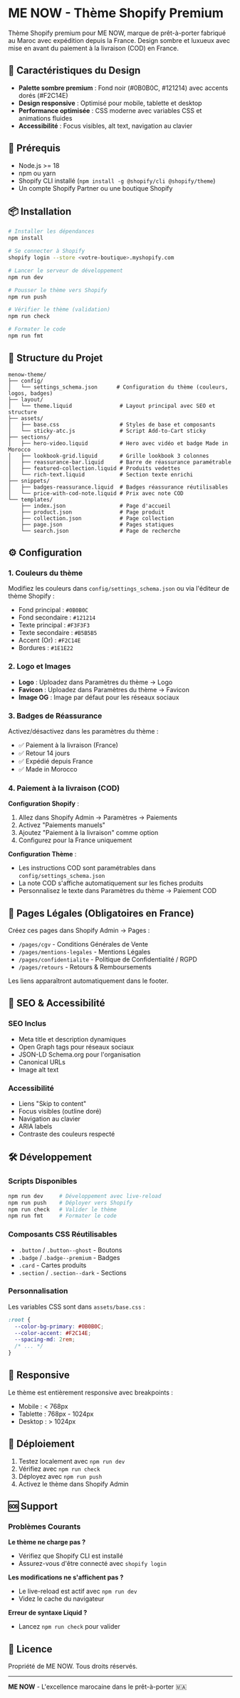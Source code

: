 # ME NOW - Thème Shopify Premium

Thème Shopify premium pour ME NOW, marque de prêt-à-porter fabriqué au Maroc avec expédition depuis la France. Design sombre et luxueux avec mise en avant du paiement à la livraison (COD) en France.

## 🎨 Caractéristiques du Design

- **Palette sombre premium** : Fond noir (#0B0B0C, #121214) avec accents dorés (#F2C14E)
- **Design responsive** : Optimisé pour mobile, tablette et desktop
- **Performance optimisée** : CSS moderne avec variables CSS et animations fluides
- **Accessibilité** : Focus visibles, alt text, navigation au clavier

## 🚀 Prérequis

- Node.js >= 18
- npm ou yarn
- Shopify CLI installé (`npm install -g @shopify/cli @shopify/theme`)
- Un compte Shopify Partner ou une boutique Shopify

## 📦 Installation

```bash
# Installer les dépendances
npm install

# Se connecter à Shopify
shopify login --store <votre-boutique>.myshopify.com

# Lancer le serveur de développement
npm run dev

# Pousser le thème vers Shopify
npm run push

# Vérifier le thème (validation)
npm run check

# Formater le code
npm run fmt
```

## 📁 Structure du Projet

```
menow-theme/
├── config/
│   └── settings_schema.json      # Configuration du thème (couleurs, logos, badges)
├── layout/
│   └── theme.liquid               # Layout principal avec SEO et structure
├── assets/
│   ├── base.css                   # Styles de base et composants
│   └── sticky-atc.js              # Script Add-to-Cart sticky
├── sections/
│   ├── hero-video.liquid          # Hero avec vidéo et badge Made in Morocco
│   ├── lookbook-grid.liquid       # Grille lookbook 3 colonnes
│   ├── reassurance-bar.liquid     # Barre de réassurance paramétrable
│   ├── featured-collection.liquid # Produits vedettes
│   └── rich-text.liquid           # Section texte enrichi
├── snippets/
│   ├── badges-reassurance.liquid  # Badges réassurance réutilisables
│   └── price-with-cod-note.liquid # Prix avec note COD
└── templates/
    ├── index.json                 # Page d'accueil
    ├── product.json               # Page produit
    ├── collection.json            # Page collection
    ├── page.json                  # Pages statiques
    └── search.json                # Page de recherche
```

## ⚙️ Configuration

### 1. Couleurs du thème

Modifiez les couleurs dans `config/settings_schema.json` ou via l'éditeur de thème Shopify :

- Fond principal : `#0B0B0C`
- Fond secondaire : `#121214`
- Texte principal : `#F3F3F3`
- Texte secondaire : `#B5B5B5`
- Accent (Or) : `#F2C14E`
- Bordures : `#1E1E22`

### 2. Logo et Images

- **Logo** : Uploadez dans Paramètres du thème → Logo
- **Favicon** : Uploadez dans Paramètres du thème → Favicon
- **Image OG** : Image par défaut pour les réseaux sociaux

### 3. Badges de Réassurance

Activez/désactivez dans les paramètres du thème :

- ✅ Paiement à la livraison (France)
- ✅ Retour 14 jours
- ✅ Expédié depuis France
- ✅ Made in Morocco

### 4. Paiement à la livraison (COD)

**Configuration Shopify** :

1. Allez dans Shopify Admin → Paramètres → Paiements
2. Activez "Paiements manuels"
3. Ajoutez "Paiement à la livraison" comme option
4. Configurez pour la France uniquement

**Configuration Thème** :

- Les instructions COD sont paramétrables dans `config/settings_schema.json`
- La note COD s'affiche automatiquement sur les fiches produits
- Personnalisez le texte dans Paramètres du thème → Paiement COD

## 📄 Pages Légales (Obligatoires en France)

Créez ces pages dans Shopify Admin → Pages :

- `/pages/cgv` - Conditions Générales de Vente
- `/pages/mentions-legales` - Mentions Légales
- `/pages/confidentialite` - Politique de Confidentialité / RGPD
- `/pages/retours` - Retours & Remboursements

Les liens apparaîtront automatiquement dans le footer.

## 🎯 SEO & Accessibilité

### SEO Inclus

- Meta title et description dynamiques
- Open Graph tags pour réseaux sociaux
- JSON-LD Schema.org pour l'organisation
- Canonical URLs
- Image alt text

### Accessibilité

- Liens "Skip to content"
- Focus visibles (outline doré)
- Navigation au clavier
- ARIA labels
- Contraste des couleurs respecté

## 🛠️ Développement

### Scripts Disponibles

```bash
npm run dev     # Développement avec live-reload
npm run push    # Déployer vers Shopify
npm run check   # Valider le thème
npm run fmt     # Formater le code
```

### Composants CSS Réutilisables

- `.button` / `.button--ghost` - Boutons
- `.badge` / `.badge--premium` - Badges
- `.card` - Cartes produits
- `.section` / `.section--dark` - Sections

### Personnalisation

Les variables CSS sont dans `assets/base.css` :

```css
:root {
  --color-bg-primary: #0B0B0C;
  --color-accent: #F2C14E;
  --spacing-md: 2rem;
  /* ... */
}
```

## 📱 Responsive

Le thème est entièrement responsive avec breakpoints :

- Mobile : < 768px
- Tablette : 768px - 1024px
- Desktop : > 1024px

## 🚢 Déploiement

1. Testez localement avec `npm run dev`
2. Vérifiez avec `npm run check`
3. Déployez avec `npm run push`
4. Activez le thème dans Shopify Admin

## 🆘 Support

### Problèmes Courants

**Le thème ne charge pas ?**
- Vérifiez que Shopify CLI est installé
- Assurez-vous d'être connecté avec `shopify login`

**Les modifications ne s'affichent pas ?**
- Le live-reload est actif avec `npm run dev`
- Videz le cache du navigateur

**Erreur de syntaxe Liquid ?**
- Lancez `npm run check` pour valider

## 📝 Licence

Propriété de ME NOW. Tous droits réservés.

---

**ME NOW** - L'excellence marocaine dans le prêt-à-porter 🇲🇦
